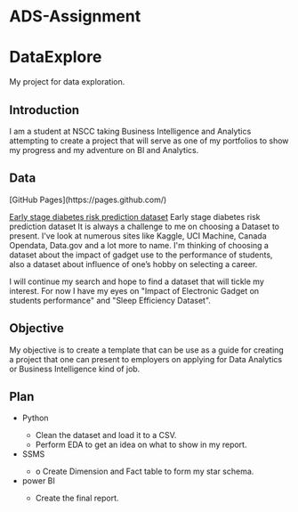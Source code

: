 # ADS-Assignment

# DataExplore
My project for data exploration.


<h2> Introduction </h2>
<p>
I am a student at NSCC taking Business Intelligence and Analytics attempting to create a project that will serve as one of my portfolios to show my progress and my adventure on BI and Analytics.
</p>

<h2> Data </h2>
[GitHub Pages](https://pages.github.com/)
<p>
  
[Early stage diabetes risk prediction dataset](https://archive-beta.ics.uci.edu/dataset/529/early+stage+diabetes+risk+prediction+dataset/)
Early stage diabetes risk prediction dataset
It is always a challenge to me on choosing a Dataset to present. I've look at numerous sites like Kaggle, UCI Machine, Canada Opendata, Data.gov and a lot more to name. I'm thinking of choosing a dataset about the impact of gadget use to the performance of students, also a dataset about influence of one’s hobby on selecting a career. 
</p>
<p>
I will continue my search and hope to find a dataset that will tickle my interest.
For now I have my eyes on "Impact of Electronic Gadget on students performance" and "Sleep Efficiency Dataset".
</p>

<h2> Objective </h2>
<p>
My objective is to create a template that can be use as a guide for creating a project that one can present to employers on applying for Data Analytics or Business Intelligence kind of job.
</p>

<h2> Plan </h2>
<ul>
  <li>Python</li>
      <ul>
          <li>Clean the dataset and load it to a CSV.</li>
          <li>Perform EDA to get an idea on what to show in my report.</li>
      </ul>
  <li>SSMS</li>
      <ul>
          <li>o	Create Dimension and Fact table to form my star schema.</li>
      </ul>
  <li>power BI</li>
      <ul>
          <li>Create the final report.</li>
      </ul>
</ul>
